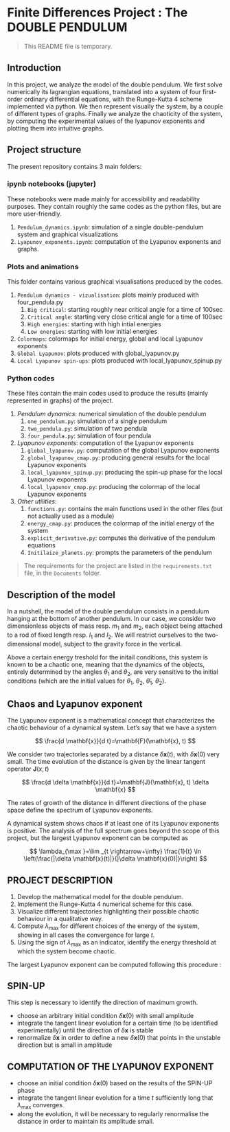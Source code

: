 # Finite Differences Project : __The DOUBLE PENDULUM__

> This README file is temporary.

## Introduction

In this project, we analyze the model of the double pendulum.
We first solve numerically its lagrangian equations, translated into a system of four first-order ordinary differential equations, with the Runge-Kutta 4 scheme implemented via python.
We then represent visually the system, by a couple of different types of graphs.
Finally we analyze the chaoticity of the system, by computing the experimental values of the lyapunov exponents and plotting them into intuitive graphs.

## Project structure

The present repository contains 3 main folders:

### __ipynb notebooks__ (jupyter)

These notebooks were made mainly for accessibility and readability purposes. They contain roughly the same codes as the python files, but are more user-friendly.

1. `Pendulum_dynamics.ipynb`: simulation of a single double-pendulum system and graphical visualizations
2. `Lyapunov_exponents.ipynb`: computation of the Lyapunov exponents and graphs.

### __Plots and animations__

This folder contains various graphical visualisations produced by the codes.

1. `Pendulum dynamics - vizualisation`: plots mainly produced with four_pendula.py
   1. `Big critical`: starting roughly near critical angle for a time of 100sec
   2. `Critical angle`: starting very close critical angle for a time of 100sec
   3. `High energies`: starting with high intial energies
   4. `Low energies`: starting with low initial energies
2. `Colormaps`: colormaps for initial energy, global and local Lyapunov exponents
3. `Global Lyapunov`: plots produced with global_lyapunov.py
4. `Local Lyapunov spin-ups`: plots produced with local_lyapunov_spinup.py

### __Python codes__

These files contain the main codes used to produce the results (mainly represented in graphs) of the project.

1. *Pendulum dynamics*: numerical simulation of the double pendulum
   1. `one_pendulum.py`: simulation of a single pendulum
   2. `two_pendula.py`: simulation of two pendula
   3. `four_pendula.py`: simulation of four pendula
2. *Lyapunov exponents*: computation of the Lyapunov exponents
   1. `global_lyapunov.py`: computation of the global Lyapunov exponents
   2. `global_lyapunov_cmap.py`: producing general results for the local Lyapunov exponents
   3. `local_lyapunov_spinup.py`: producing the spin-up phase for the local Lyapunov exponents
   4. `local_lyapunov_cmap.py`: producing the colormap of the local Lyapunov exponents
3. *Other utilities*:
   1. `functions.py`: contains the main functions used in the other files (but not actually used as a module)
   2. `energy_cmap.py`: produces the colormap of the initial energy of the system
   3. `explicit_derivative.py`: computes the derivative of the pendulum equations
   4. `Initilaize_planets.py`: prompts the parameters of the pendulum

> The requirements for the project are listed in the `requirements.txt` file, in the `Documents` folder.

## Description of the model

In a nutshell, the model of the double pendulum consists in a pendulum hanging at the bottom of another pendulum.
In our case, we consider two dimensionless objects of mass resp. $m_1$ and $m_2$, each object being attached to a
rod of fixed length resp. $l_1$ and $l_2$. We will restrict ourselves to the two-dimensional model, subject to the gravity force in the vertical.

Above a certain energy treshold for the initail conditions, this system is known to be a chaotic one, meaning that the dynamics of the objects, entirely determined
by the angles $\theta_1$ and $\theta_2$, are very sensitive to the initial conditions (which are the initial values for $\theta_1$, $\theta_2$, $\dot{\theta}_1$, $\dot{\theta}_2$).

## Chaos and Lyapunov exponent

The Lyapunov exponent is a mathematical concept that characterizes the chaotic behaviour of a dynamical system. Let’s say that we have a system

$$ \frac{d \mathbf{x}}{d t}=\mathbf{F}(\mathbf{x}, t) $$

We consider two trajectories separated by a distance $\delta \mathbf{x}(t)$, with $\delta \mathbf{x}(0)$ very small. The time evolution of the distance is given by the linear tangent operator $\mathbf{J}(x, t)$

$$ \frac{d \delta \mathbf{x}}{d t}=\mathbf{J}(\mathbf{x}, t) \delta \mathbf{x} $$

The rates of growth of the distance in different directions of the phase space define the spectrum of Lyapunov exponents.

A dynamical system shows chaos if at least one of its Lyapunov exponents is positive. The analysis of the full spectrum goes beyond the scope of this project, but the largest Lyapunov exponent can be computed as

$$ \lambda_{\max }=\lim _{t \rightarrow+\infty} \frac{1}{t} \ln \left(\frac{|\delta \mathbf{x}(t)|}{|\delta \mathbf{x}(0)|}\right) $$

## PROJECT DESCRIPTION

1) Develop the mathematical model for the double pendulum.
2) Implement the Runge-Kutta 4 numerical scheme for this case.
3) Visualize different trajectories highlighting their possible chaotic behaviour in a qualitative way.
4) Compute $\lambda_{\text {max }}$ for different choices of the energy of the system, showing in all cases the convergence for large $t$.
5) Using the sign of $\lambda_{\max }$ as an indicator, identify the energy threshold at which the system become chaotic.

The largest Lyapunov exponent can be computed following this procedure :

## SPIN-UP

This step is necessary to identify the direction of maximum growth.

- choose an arbitrary initial condition $\delta \mathbf{x}(0)$ with small amplitude
- integrate the tangent linear evolution for a certain time (to be identified experimentally) until the direction of $\delta \mathbf{x}$ is stable
- renormalize $\delta \mathbf{x}$ in order to define a new $\delta \mathbf{x}(0)$ that points in the unstable direction but is small in amplitude

## COMPUTATION OF THE LYAPUNOV EXPONENT

- choose an initial condition $\delta \mathbf{x}(0)$ based on the results of the SPIN-UP phase
- integrate the tangent linear evolution for a time $t$ sufficiently long that $\lambda_{\text {max }}$ converges
- along the evolution, it will be necessary to regularly renormalise the distance in order to maintain its amplitude small.
